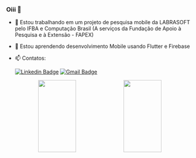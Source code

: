 ### Oiii 👋

- 🔭 Estou trabalhando em um projeto de pesquisa mobile da LABRASOFT pelo IFBA e Computação Brasil (A serviços da Fundação de Apoio  à Pesquisa e à Extensão - FAPEX)
- 🌱 Estou aprendendo desenvolvimento Mobile usando Flutter e Firebase
- 📫 Contatos:

  [![Linkedin Badge](https://img.shields.io/badge/-LinkedIn-blue?style=flat-square&logo=Linkedin&logoColor=white&link=https://www.linkedin.com/in/A1gatha-luana-869a4613a/)](https://www.linkedin.com/in/A1gatha-luana-869a4613a/)
   [![Gmail Badge](https://img.shields.io/badge/-Gmail-c14438?style=flat-square&logo=Gmail&logoColor=white&link=mailto:agathaluana.ads@gmail.com)](mailto:agathaluana.ads@gmail.com)
    
<div align="center">  
  <img width="45%" height="195px" src="https://github-readme-stats.vercel.app/api?username=AgathaLuana-01&show_icons=true&count_private=true&hide_border=true&title_color=00FFFF&icon_color=FF69B4&text_color=c9d1d9&bg_color=000000"/> 
  <img width="45%" height="195px" src="https://github-readme-stats.vercel.app/api/top-langs/?username=AgathaLuana-01&layout=compact&hide_border=true&title_color=00FFFF&text_color=00bfbf&bg_color=000000" />
</div>
